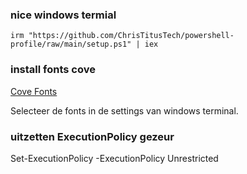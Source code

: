 
###  nice windows termial

```
irm "https://github.com/ChrisTitusTech/powershell-profile/raw/main/setup.ps1" | iex
```

### install fonts cove

[Cove Fonts](https://github.com/ryanoasis/nerd-fonts/releases/download/v2.2.2/CascadiaCode.zip)

Selecteer de fonts in de settings van windows terminal.

### uitzetten ExecutionPolicy  gezeur

Set-ExecutionPolicy -ExecutionPolicy Unrestricted